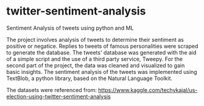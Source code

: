 # twitter-sentiment-analysis
Sentiment Analysis of tweets using python and ML

The project involves analysis of tweets to determine their sentiment as positive or negatice. Replies to tweets of famous personalities were scraped to generate the database. The tweets' database was generated with the aid of a simple script and the use of a third party service, Tweepy. For the second part of the project, the data was cleaned and visualized to gain basic insights. The sentiment analysis of the tweets was implemented using TextBlob, a python library, based on the Natural Language Toolkit. 

The datasets were referenced from: https://www.kaggle.com/techykajal/us-election-using-twitter-sentiment-analysis
